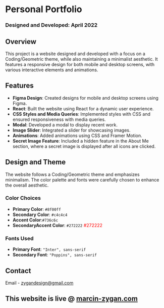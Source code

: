 # Personal Portfolio

### Designed and Developed: April 2022

## Overview

This project is a website designed and developed with a focus on a Coding/Geometric theme, while also maintaining a minimalist aesthetic. It features a responsive design for both mobile and desktop screens, with various interactive elements and animations.

## Features

- **Figma Design**: Created designs for mobile and desktop screens using Figma.
- **React**: Built the website using React for a dynamic user experience.
- **CSS Styles and Media Queries**: Implemented styles with CSS and ensured responsiveness with media queries.
- **Modal**: Developed a modal to display recent work.
- **Image Slider**: Integrated a slider for showcasing images.
- **Animations**: Added animations using CSS and Framer Motion.
- **Secret Image Feature**: Included a hidden feature in the About Me section, where a secret image is displayed after all icons are clicked.

## Design and Theme

The website follows a Coding/Geometric theme and emphasizes minimalism. The color palette and fonts were carefully chosen to enhance the overall aesthetic.

### Color Choices

- **Primary Color**: `#8f00ff`
- **Secondary Color**: `#c4c4c4`
- **Accent Color**:`#736c6c`
- **SecondaryAccent Color**: `#272222` <span style='color:red'>#272222</span>

### Fonts Used

- **Primary Font**: `"Inter", sans-serif`
- **Secondary Font**: `"Poppins", sans-serif`



## Contact

Email - [zygandesign@gmail.com](mailto:zygandesign@gmail.com)


## This website is live @ <a href="https://marcin-zygan.com">marcin-zygan.com</a>
